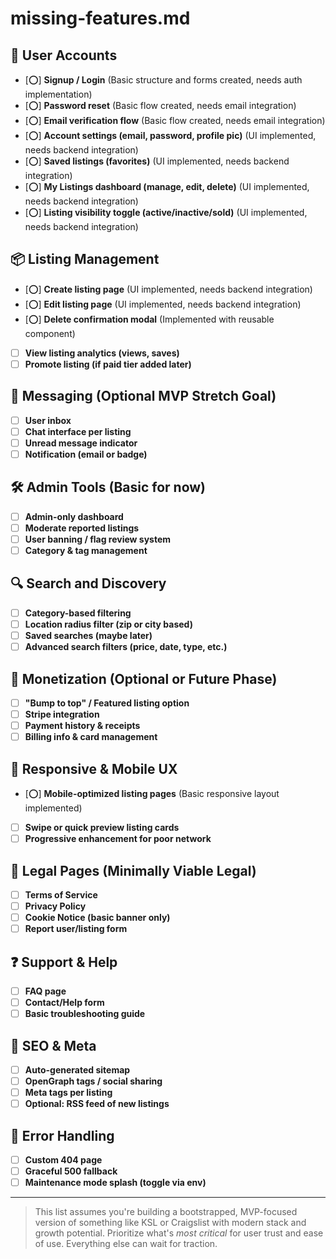 # missing-features.md

## 👤 User Accounts

- [⭕] **Signup / Login** (Basic structure and forms created, needs auth implementation)
- [⭕] **Password reset** (Basic flow created, needs email integration)
- [⭕] **Email verification flow** (Basic flow created, needs email integration)
- [⭕] **Account settings (email, password, profile pic)** (UI implemented, needs backend integration)
- [⭕] **Saved listings (favorites)** (UI implemented, needs backend integration)
- [⭕] **My Listings dashboard (manage, edit, delete)** (UI implemented, needs backend integration)
- [⭕] **Listing visibility toggle (active/inactive/sold)** (UI implemented, needs backend integration)

## 📦 Listing Management

- [⭕] **Create listing page** (UI implemented, needs backend integration)
- [⭕] **Edit listing page** (UI implemented, needs backend integration)
- [⭕] **Delete confirmation modal** (Implemented with reusable component)
- [ ] **View listing analytics (views, saves)**
- [ ] **Promote listing (if paid tier added later)**

## 💬 Messaging (Optional MVP Stretch Goal)

- [ ] **User inbox**
- [ ] **Chat interface per listing**
- [ ] **Unread message indicator**
- [ ] **Notification (email or badge)**

## 🛠 Admin Tools (Basic for now)

- [ ] **Admin-only dashboard**
- [ ] **Moderate reported listings**
- [ ] **User banning / flag review system**
- [ ] **Category & tag management**

## 🔍 Search and Discovery

- [ ] **Category-based filtering**
- [ ] **Location radius filter (zip or city based)**
- [ ] **Saved searches (maybe later)**
- [ ] **Advanced search filters (price, date, type, etc.)**

## 💸 Monetization (Optional or Future Phase)

- [ ] **"Bump to top" / Featured listing option**
- [ ] **Stripe integration**
- [ ] **Payment history & receipts**
- [ ] **Billing info & card management**

## 📱 Responsive & Mobile UX

- [⭕] **Mobile-optimized listing pages** (Basic responsive layout implemented)
- [ ] **Swipe or quick preview listing cards**
- [ ] **Progressive enhancement for poor network**

## 🧾 Legal Pages (Minimally Viable Legal)

- [ ] **Terms of Service**
- [ ] **Privacy Policy**
- [ ] **Cookie Notice (basic banner only)**
- [ ] **Report user/listing form**

## ❓ Support & Help

- [ ] **FAQ page**
- [ ] **Contact/Help form**
- [ ] **Basic troubleshooting guide**

## 🧭 SEO & Meta

- [ ] **Auto-generated sitemap**
- [ ] **OpenGraph tags / social sharing**
- [ ] **Meta tags per listing**
- [ ] **Optional: RSS feed of new listings**

## 🧱 Error Handling

- [ ] **Custom 404 page**
- [ ] **Graceful 500 fallback**
- [ ] **Maintenance mode splash (toggle via env)**

---

> This list assumes you're building a bootstrapped, MVP-focused version of something like KSL or Craigslist with modern stack and growth potential. Prioritize what's *most critical* for user trust and ease of use. Everything else can wait for traction.

